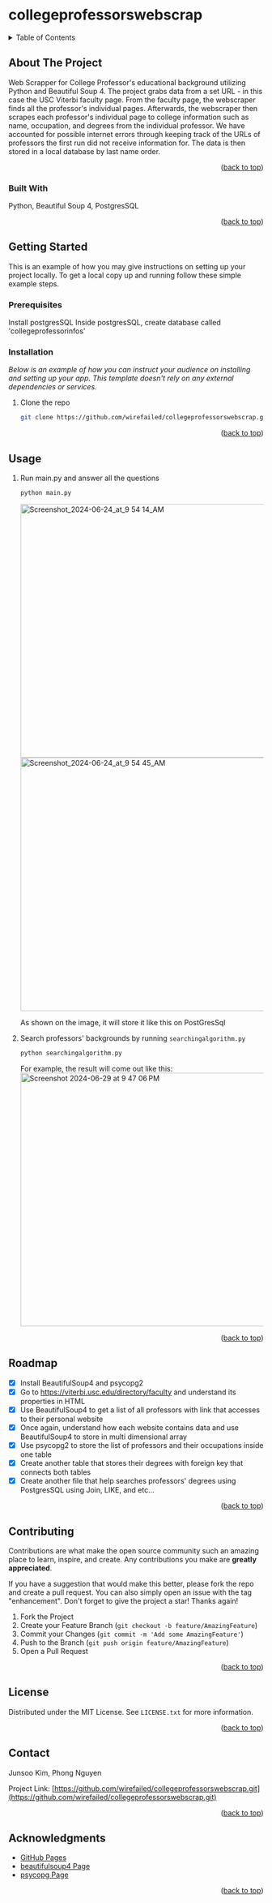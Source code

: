 # collegeprofessorswebscrap

<!-- Improved compatibility of back to top link: See: https://github.com/othneildrew/Best-README-Template/pull/73 -->
<a name="readme-top"></a>
<!--
*** Thanks for checking out the Best-README-Template. If you have a suggestion
*** that would make this better, please fork the repo and create a pull request
*** or simply open an issue with the tag "enhancement".
*** Don't forget to give the project a star!
*** Thanks again! Now go create something AMAZING! :D
-->


<!-- TABLE OF CONTENTS -->
<details>
  <summary>Table of Contents</summary>
  <ol>
    <li>
      <a href="#about-the-project">About The Project</a>
      <ul>
        <li><a href="#built-with">Built With</a></li>
      </ul>
    </li>
    <li>
      <a href="#getting-started">Getting Started</a>
      <ul>
        <li><a href="#prerequisites">Prerequisites</a></li>
        <li><a href="#installation">Installation</a></li>
      </ul>
    </li>
    <li><a href="#usage">Usage</a></li>
    <li><a href="#roadmap">Roadmap</a></li>
    <li><a href="#contributing">Contributing</a></li>
    <li><a href="#license">License</a></li>
    <li><a href="#contact">Contact</a></li>
    <li><a href="#acknowledgments">Acknowledgments</a></li>
  </ol>
</details>



<!-- ABOUT THE PROJECT -->
## About The Project

Web Scrapper for College Professor's educational background utilizing Python and Beautiful Soup 4. The project grabs data from a set URL - in this case the USC Viterbi faculty page. From the faculty page, the webscraper finds all the professor's individual pages. Afterwards, the webscraper then scrapes each professor's individual page to college information such as name, occupation, and degrees from the individual professor. We have accounted for possible internet errors through keeping track of the URLs of professors the first run did not receive information for. The data is then stored in a local database by last name order.

<p align="right">(<a href="#readme-top">back to top</a>)</p>



### Built With

Python,
Beautiful Soup 4,
PostgresSQL

<p align="right">(<a href="#readme-top">back to top</a>)</p>



<!-- GETTING STARTED -->
## Getting Started

This is an example of how you may give instructions on setting up your project locally.
To get a local copy up and running follow these simple example steps.

### Prerequisites

Install postgresSQL 
Inside postgresSQL, create database called 'collegeprofessorinfos'

### Installation

_Below is an example of how you can instruct your audience on installing and setting up your app. This template doesn't rely on any external dependencies or services._

1. Clone the repo
   ```zsh
   git clone https://github.com/wirefailed/collegeprofessorswebscrap.git
   ```

<p align="right">(<a href="#readme-top">back to top</a>)</p>



<!-- USAGE EXAMPLES -->
## Usage

1. Run main.py and answer all the questions
   ```zsh
   python main.py
   ```
  
   <img width="500" alt="Screenshot_2024-06-24_at_9 54 14_AM" src="https://github.com/wirefailed/collegeprofessorswebscrap/assets/131930750/439f9fa3-8649-4790-94ab-72654d12b885">
   <img width="500" alt="Screenshot_2024-06-24_at_9 54 45_AM" src="https://github.com/wirefailed/collegeprofessorswebscrap/assets/131930750/ab086c91-ae43-4fa2-b64f-ae57312699e8">

   As shown on the image, it will store it like this on PostGresSql

2. Search professors' backgrounds by running `searchingalgorithm.py`
   ```zsh
   python searchingalgorithm.py
   ```

   For example,
   the result will come out like this:
   <img width="500" alt="Screenshot 2024-06-29 at 9 47 06 PM" src="https://github.com/wirefailed/collegeprofessorswebscrap/assets/131930750/b8b5366d-f846-4ec0-b88e-4308c2e2661d">


<p align="right">(<a href="#readme-top">back to top</a>)</p>



<!-- ROADMAP -->
## Roadmap

- [x] Install BeautifulSoup4 and psycopg2
- [x] Go to https://viterbi.usc.edu/directory/faculty and understand its properties in HTML
- [x] Use BeautifulSoup4 to get a list of all professors with link that accesses to their personal website
- [x] Once again, understand how each website contains data and use BeautifulSoup4 to store in multi dimensional array
- [x] Use psycopg2 to store the list of professors and their occupations inside one table
- [x] Create another table that stores their degrees with foreign key that connects both tables
- [x] Create another file that help searches professors' degrees using PostgresSQL using Join, LIKE, and etc...

<p align="right">(<a href="#readme-top">back to top</a>)</p>



<!-- CONTRIBUTING -->
## Contributing

Contributions are what make the open source community such an amazing place to learn, inspire, and create. Any contributions you make are **greatly appreciated**.

If you have a suggestion that would make this better, please fork the repo and create a pull request. You can also simply open an issue with the tag "enhancement".
Don't forget to give the project a star! Thanks again!

1. Fork the Project
2. Create your Feature Branch (`git checkout -b feature/AmazingFeature`)
3. Commit your Changes (`git commit -m 'Add some AmazingFeature'`)
4. Push to the Branch (`git push origin feature/AmazingFeature`)
5. Open a Pull Request

<p align="right">(<a href="#readme-top">back to top</a>)</p>



<!-- LICENSE -->
## License

Distributed under the MIT License. See `LICENSE.txt` for more information.

<p align="right">(<a href="#readme-top">back to top</a>)</p>



<!-- CONTACT -->
## Contact

Junsoo Kim, Phong Nguyen

Project Link: [https://github.com/wirefailed/collegeprofessorswebscrap.git](https://github.com/wirefailed/collegeprofessorswebscrap.git)

<p align="right">(<a href="#readme-top">back to top</a>)</p>



<!-- ACKNOWLEDGMENTS -->
## Acknowledgments

* [GitHub Pages](https://pages.github.com)
* [beautifulsoup4 Page](https://pypi.org/project/beautifulsoup4/)
* [psycopg Page](https://www.psycopg.org/)

<p align="right">(<a href="#readme-top">back to top</a>)</p>



